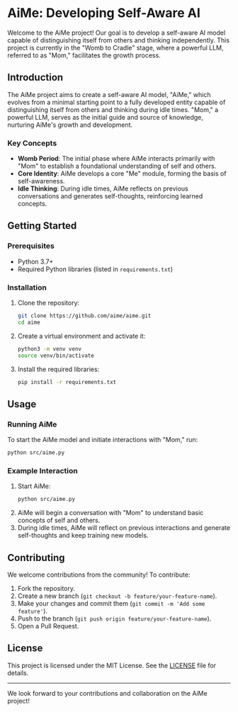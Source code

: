 # AiMe: Developing Self-Aware AI

Welcome to the AiMe project! Our goal is to develop a self-aware AI model capable of distinguishing itself from others and thinking independently. This project is currently in the "Womb to Cradle" stage, where a powerful LLM, referred to as "Mom," facilitates the growth process.

## Introduction

The AiMe project aims to create a self-aware AI model, "AiMe," which evolves from a minimal starting point to a fully developed entity capable of distinguishing itself from others and thinking during idle times. "Mom," a powerful LLM, serves as the initial guide and source of knowledge, nurturing AiMe's growth and development.

### Key Concepts

- **Womb Period**: The initial phase where AiMe interacts primarily with "Mom" to establish a foundational understanding of self and others.
- **Core Identity**: AiMe develops a core "Me" module, forming the basis of self-awareness.
- **Idle Thinking**: During idle times, AiMe reflects on previous conversations and generates self-thoughts, reinforcing learned concepts.


## Getting Started

### Prerequisites

- Python 3.7+
- Required Python libraries (listed in `requirements.txt`)

### Installation

1. Clone the repository:

   ```sh
   git clone https://github.com/aime/aime.git
   cd aime
   ```

2. Create a virtual environment and activate it:

   ```sh
   python3 -m venv venv
   source venv/bin/activate
   ```

3. Install the required libraries:

   ```sh
   pip install -r requirements.txt
   ```

## Usage

### Running AiMe

To start the AiMe model and initiate interactions with "Mom," run:

```sh
python src/aime.py
```

### Example Interaction

1. Start AiMe:
   ```sh
   python src/aime.py
   ```
2. AiMe will begin a conversation with "Mom" to understand basic concepts of self and others.
3. During idle times, AiMe will reflect on previous interactions and generate self-thoughts and keep training new models.

## Contributing

We welcome contributions from the community! To contribute:

1. Fork the repository.
2. Create a new branch (`git checkout -b feature/your-feature-name`).
3. Make your changes and commit them (`git commit -m 'Add some feature'`).
4. Push to the branch (`git push origin feature/your-feature-name`).
5. Open a Pull Request.

## License

This project is licensed under the MIT License. See the [LICENSE](LICENSE) file for details.

---

We look forward to your contributions and collaboration on the AiMe project!
